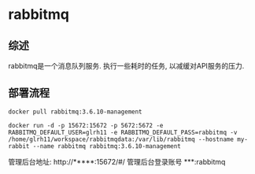 # rabbitmq

## 综述

rabbitmq是一个消息队列服务. 执行一些耗时的任务, 以减缓对API服务的压力.

## 部署流程

```
docker pull rabbitmq:3.6.10-management

docker run -d -p 15672:15672 -p 5672:5672 -e RABBITMQ_DEFAULT_USER=glrh11 -e RABBITMQ_DEFAULT_PASS=rabbitmq -v /home/glrh11/workspace/rabbitmqdata:/var/lib/rabbitmq --hostname my-rabbit --name rabbitmq rabbitmq:3.6.10-management
```

管理后台地址: http://*****:15672/#/
管理后台登录账号 ***:rabbitmq

